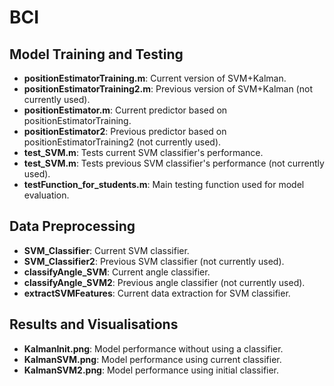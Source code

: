 # BCI
## Model Training and Testing
- **positionEstimatorTraining.m**: Current version of SVM+Kalman.
- **positionEstimatorTraining2.m**: Previous version of SVM+Kalman (not currently used).
- **positionEstimator.m**: Current predictor based on positionEstimatorTraining.
- **positionEstimator2**: Previous predictor based on positionEstimatorTraining2 (not currently used).
- **test_SVM.m**: Tests current SVM classifier's performance.
- **test_SVM.m**: Tests previous SVM classifier's performance (not currently used).
- **testFunction_for_students.m**: Main testing function used for model evaluation.

## Data Preprocessing
- **SVM_Classifier**: Current SVM classifier.
- **SVM_Classifier2**: Previous SVM classifier (not currently used).
- **classifyAngle_SVM**: Current angle classifier.
- **classifyAngle_SVM2**: Previous angle classifier (not currently used).
- **extractSVMFeatures**: Current data extraction for SVM classifier.

## Results and Visualisations
- **KalmanInit.png**: Model performance without using a classifier.
- **KalmanSVM.png**: Model performance using current classifier.
- **KalmanSVM2.png**: Model performance using initial classifier.
